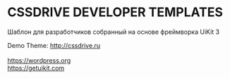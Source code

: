 # CSSDRIVE DEVELOPER TEMPLATES
Шаблон для разработчиков собранный на основе фреймворка UiKit 3

Demo Theme: http://cssdrive.ru<br><br>
https://wordpress.org<br>
https://getuikit.com
